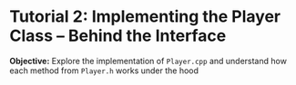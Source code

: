 # Tutorial 2: Implementing the Player Class – Behind the Interface

**Objective:**
 Explore the implementation of `Player.cpp` and understand how each method from `Player.h` works under the hood

